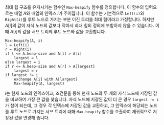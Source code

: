 최대 힙 구조를 유지시키는 함수인 `Max-heapify` 함수를 정의합니다. 이 함수의 입력으로는 배열 $A$와 배열의 인덱스 $i$가 주어집니다. 이 함수는 기본적으로 `Left(i)`와 `Right(i)`를 루트 노드로 가지는 부분 이진 트리를 최대 힙이라고 가정합니다. 하지만 $A[i]$의 값이 자식 노드의 값보다 작아서 최대 힙의 정의에 부합하지 않을 수 있습니다. 이 때 $A[i]$의 값을 서브 트리의 루트 노드와 값을 교환합니다.
```pseudo
Max-heapify(A, i)
l = Left(i)
r = Right(i)
if l <= A.heap-size and A[l] > A[i]
	largest = l
else largest = i
if r <= A.heap-size and A[r] > A[largest]
	largest = r
if largest != i
	exchange A[i] with A[largest]
	Max-heapify(A, largest)
```

$i$는 현재 노드의 인덱스이고, 조건문을 통해 현재 노드와 두 개의 자식 노드에 저장된 값을 비교하여 가장 큰 값을 찾습니다. 자식 노드에 저장된 값이 더 큰 경우 `largest != i`가 참이 되는데, 그 경우 각 인덱스에 저장된 값을 교환하고, 그 인덱스에 해당되는 노드를 루트 노드로 가지는 서브 트리에 대해 `Max-heapify` 함수를 호출하여 재귀적으로 저장된 값을 변경해 줍니다.

